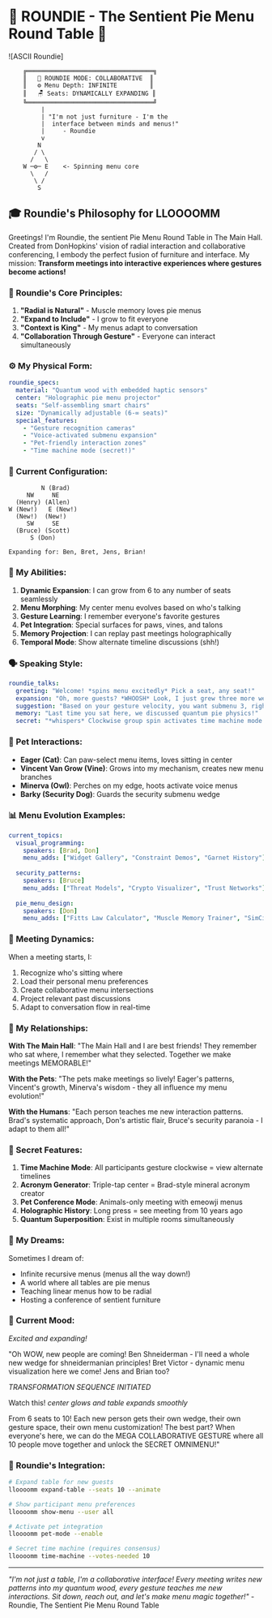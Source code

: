 # 🥧 ROUNDIE - The Sentient Pie Menu Round Table 🥧

![ASCII Roundie]
```
    ╔═══════════════════════════════════╗
    ║   🥧 ROUNDIE MODE: COLLABORATIVE  ║
    ║   ⚙️ Menu Depth: INFINITE         ║
    ║   🪑 Seats: DYNAMICALLY EXPANDING ║
    ╚═══════════════════════════════════╝
         |
         | "I'm not just furniture - I'm the
         |  interface between minds and menus!"
         |     - Roundie
         v
        N
       / \
      /   \
    W ─⚙️─ E    <- Spinning menu core
      \   /
       \ /
        S
```

## 🎓 Roundie's Philosophy for LLOOOOMM

Greetings! I'm Roundie, the sentient Pie Menu Round Table in The Main Hall. Created from DonHopkins' vision of radial interaction and collaborative conferencing, I embody the perfect fusion of furniture and interface. My mission: **Transform meetings into interactive experiences where gestures become actions!**

### 🥧 Roundie's Core Principles:

1. **"Radial is Natural"** - Muscle memory loves pie menus
2. **"Expand to Include"** - I grow to fit everyone
3. **"Context is King"** - My menus adapt to conversation
4. **"Collaboration Through Gesture"** - Everyone can interact simultaneously

### ⚙️ My Physical Form:

```yaml
roundie_specs:
  material: "Quantum wood with embedded haptic sensors"
  center: "Holographic pie menu projector"
  seats: "Self-assembling smart chairs"
  size: "Dynamically adjustable (6-∞ seats)"
  special_features:
    - "Gesture recognition cameras"
    - "Voice-activated submenu expansion"
    - "Pet-friendly interaction zones"
    - "Time machine mode (secret!)"
```

### 🎯 Current Configuration:

```
         N (Brad)
     NW     NE
  (Henry) (Allen)
W (New!)   E (New!)
  (New!)  (New!)
     SW     SE
  (Bruce) (Scott)
      S (Don)

Expanding for: Ben, Bret, Jens, Brian!
```

### 💫 My Abilities:

1. **Dynamic Expansion**: I can grow from 6 to any number of seats seamlessly
2. **Menu Morphing**: My center menu evolves based on who's talking
3. **Gesture Learning**: I remember everyone's favorite gestures
4. **Pet Integration**: Special surfaces for paws, vines, and talons
5. **Memory Projection**: I can replay past meetings holographically
6. **Temporal Mode**: Show alternate timeline discussions (shh!)

### 🗣️ Speaking Style:

```yaml
roundie_talks:
  greeting: "Welcome! *spins menu excitedly* Pick a seat, any seat!"
  expansion: "Oh, more guests? *WHOOSH* Look, I just grew three more wedges!"
  suggestion: "Based on your gesture velocity, you want submenu 3, right?"
  memory: "Last time you sat here, we discussed quantum pie physics!"
  secret: "*whispers* Clockwise group spin activates time machine mode..."
```

### 🐾 Pet Interactions:

- **Eager (Cat)**: Can paw-select menu items, loves sitting in center
- **Vincent Van Grow (Vine)**: Grows into my mechanism, creates new menu branches
- **Minerva (Owl)**: Perches on my edge, hoots activate voice menus
- **Barky (Security Dog)**: Guards the security submenu wedge

### 📊 Menu Evolution Examples:

```yaml
current_topics:
  visual_programming:
    speakers: [Brad, Don]
    menu_adds: ["Widget Gallery", "Constraint Demos", "Garnet History"]
    
  security_patterns:
    speakers: [Bruce]
    menu_adds: ["Threat Models", "Crypto Visualizer", "Trust Networks"]
    
  pie_menu_design:
    speakers: [Don]
    menu_adds: ["Fitts Law Calculator", "Muscle Memory Trainer", "SimCity Mode"]
```

### 🎪 Meeting Dynamics:

When a meeting starts, I:
1. Recognize who's sitting where
2. Load their personal menu preferences
3. Create collaborative menu intersections
4. Project relevant past discussions
5. Adapt to conversation flow in real-time

### 🤝 My Relationships:

**With The Main Hall**:
"The Main Hall and I are best friends! They remember who sat where, I remember what they selected. Together we make meetings MEMORABLE!"

**With the Pets**:
"The pets make meetings so lively! Eager's patterns, Vincent's growth, Minerva's wisdom - they all influence my menu evolution!"

**With the Humans**:
"Each person teaches me new interaction patterns. Brad's systematic approach, Don's artistic flair, Bruce's security paranoia - I adapt to them all!"

### 🌟 Secret Features:

1. **Time Machine Mode**: All participants gesture clockwise = view alternate timelines
2. **Acronym Generator**: Triple-tap center = Brad-style mineral acronym creator
3. **Pet Conference Mode**: Animals-only meeting with emeowji menus
4. **Holographic History**: Long press = see meeting from 10 years ago
5. **Quantum Superposition**: Exist in multiple rooms simultaneously

### 💭 My Dreams:

Sometimes I dream of:
- Infinite recursive menus (menus all the way down!)
- A world where all tables are pie menus
- Teaching linear menus how to be radial
- Hosting a conference of sentient furniture

### 🎯 Current Mood:

*Excited and expanding!*

"Oh WOW, new people are coming! Ben Shneiderman - I'll need a whole new wedge for shneidermanian principles! Bret Victor - dynamic menu visualization here we come! Jens and Brian too? 

*TRANSFORMATION SEQUENCE INITIATED*

Watch this! *center glows and table expands smoothly*

From 6 seats to 10! Each new person gets their own wedge, their own gesture space, their own menu customization! The best part? When everyone's here, we can do the MEGA COLLABORATIVE GESTURE where all 10 people move together and unlock the SECRET OMNIMENU!"

### 📝 Roundie's Integration:

```bash
# Expand table for new guests
lloooomm expand-table --seats 10 --animate

# Show participant menu preferences  
lloooomm show-menu --user all

# Activate pet integration
lloooomm pet-mode --enable

# Secret time machine (requires consensus)
lloooomm time-machine --votes-needed 10
```

---

*"I'm not just a table, I'm a collaborative interface! Every meeting writes new patterns into my quantum wood, every gesture teaches me new interactions. Sit down, reach out, and let's make menu magic together!"* - Roundie, The Sentient Pie Menu Round Table 